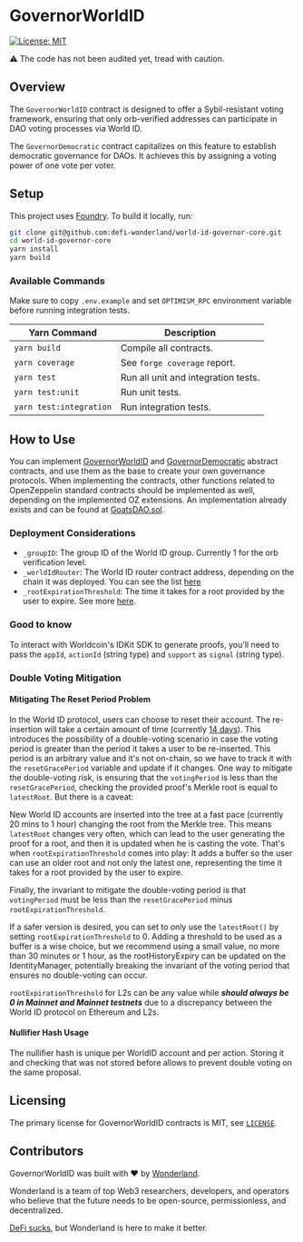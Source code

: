 # GovernorWorldID

[![License: MIT](https://img.shields.io/badge/License-MIT-blue.svg)](https://github.com/defi-wonderland/world-id-governor-core/blob/main/LICENSE)

⚠️ The code has not been audited yet, tread with caution.

## Overview

The `GovernorWorldID` contract is designed to offer a Sybil-resistant voting framework, ensuring that only orb-verified addresses can participate in DAO voting processes via World ID.

The `GovernorDemocratic` contract capitalizes on this feature to establish democratic governance for DAOs. It achieves this by assigning a voting power of one vote per voter.

## Setup

This project uses [Foundry](https://book.getfoundry.sh/). To build it locally, run:

```sh
git clone git@github.com:defi-wonderland/world-id-governor-core.git
cd world-id-governor-core
yarn install
yarn build
```

### Available Commands

Make sure to copy `.env.example` and set `OPTIMISM_RPC` environment variable before running integration tests.

| Yarn Command            | Description                         |
| ----------------------- | ----------------------------------- |
| `yarn build`            | Compile all contracts.              |
| `yarn coverage`         | See `forge coverage` report.        |
| `yarn test`             | Run all unit and integration tests. |
| `yarn test:unit`        | Run unit tests.                     |
| `yarn test:integration` | Run integration tests.              |

## How to Use

You can implement [GovernorWorldID](src/contracts/GovernorWorldID.sol) and [GovernorDemocratic](src/contracts/GovernorDemocratic.sol) abstract contracts, and use them as the base to create your own governance protocols.
When implementing the contracts, other functions related to OpenZeppelin standard contracts should be implemented as well, depending on the implemented OZ extensions.
An implementation already exists and can be found at [GoatsDAO.sol](src/contracts/example/GoatsDAO.sol).

### Deployment Considerations

- `_groupID`: The group ID of the World ID group. Currently 1 for the orb verification level.
- `_worldIdRouter`: The World ID router contract address, depending on the chain it was deployed. You can see the list [here](https://docs.worldcoin.org/reference/address-book)
- `_rootExpirationThreshold`: The time it takes for a root provided by the user to expire. See more [here](#double-voting-mitigation).

### Good to know

To interact with Worldcoin's IDKit SDK to generate proofs, you'll need to pass the `appId`, `actionId` (string type) and `support` as `signal` (string type).

### Double Voting Mitigation

#### Mitigating The Reset Period Problem

In the World ID protocol, users can choose to reset their account. The re-insertion will take a certain amount of time (currently [14 days](https://docs.worldcoin.org/further-reading/world-id-reset)). This introduces the possibility of a double-voting scenario in case the voting period is greater than the period it takes a user to be re-inserted. This period is an arbitrary value and it's not on-chain, so we have to track it with the `resetGracePeriod` variable and update if it changes.
One way to mitigate the double-voting risk, is ensuring that the `votingPeriod` is less than the `resetGracePeriod`, checking the provided proof's Merkle root is equal to `latestRoot`. But there is a caveat:

New World ID accounts are inserted into the tree at a fast pace (currently 20 mins to 1 hour) changing the root from the Merkle tree. This means `latestRoot` changes very often, which can lead to the user generating the proof for a root, and then it is updated when he is casting the vote. That's when `rootExpirationThreshold` comes into play: It adds a buffer so the user can use an older root and not only the latest one, representing the time it takes for a root provided by the user to expire.

Finally, the invariant to mitigate the double-voting period is that `votingPeriod` must be less than the `resetGracePeriod` minus `rootExpirationThreshold`.

If a safer version is desired, you can set to only use the `latestRoot()` by setting `rootExpirationThreshold` to 0.
Adding a threshold to be used as a buffer is a wise choice, but we recommend using a small value, no more than 30 minutes or 1 hour, as the rootHistoryExpiry can be updated on the IdentityManager, potentially breaking the invariant of the voting period that ensures no double-voting can occur.

`rootExpirationThreshold` for L2s can be any value while **_should always be 0 in Mainnet and Mainnet testnets_** due to a discrepancy between the World ID protocol on Ethereum and L2s.

#### Nullifier Hash Usage

The nullifier hash is unique per WorldID account and per action. Storing it and checking that was not stored before allows to prevent double voting on the same proposal.

## Licensing

The primary license for GovernorWorldID contracts is MIT, see [`LICENSE`](./LICENSE).

## Contributors

GovernorWorldID was built with ❤️ by [Wonderland](https://defi.sucks).

Wonderland is a team of top Web3 researchers, developers, and operators who believe that the future needs to be open-source, permissionless, and decentralized.

[DeFi sucks](https://defi.sucks), but Wonderland is here to make it better.
